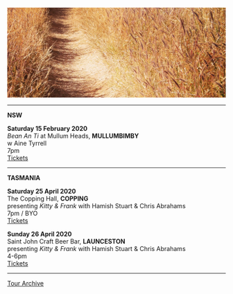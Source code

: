 ![](data/image/news/tourbanner2.jpg)


* * * * *

**NSW**

**Saturday 15 February 2020**\
*Bean An Ti* at Mullum Heads, **MULLUMBIMBY**\
w Aine Tyrrell\
7pm\
[Tickets](https://ainetyrrell.com/touring)

* * * * *

**TASMANIA**

**Saturday 25 April 2020**\
The Copping Hall, **COPPING**\
presenting *Kitty & Frank* with Hamish Stuart & Chris Abrahams\
7pm / BYO\
[Tickets](http://www.trybooking.com/BICJK)

**Sunday 26 April 2020**\
Saint John Craft Beer Bar, **LAUNCESTON**\
presenting *Kitty & Frank* with Hamish Stuart & Chris Abrahams\
4-6pm\
[Tickets](http://www.trybooking.com/BICLE)
 
* * * * *

[Tour Archive](tour/archive)
